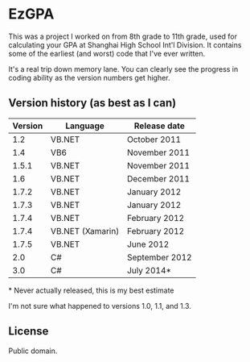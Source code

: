 # EzGPA

This was a project I worked on from 8th grade to 11th grade, used for
calculating your GPA at Shanghai High School Int'l Division. It contains
some of the earliest (and worst) code that I've ever written.

It's a real trip down memory lane. You can clearly see the progress in
coding ability as the version numbers get higher.

## Version history (as best as I can)

| Version | Language         | Release date   |
|---------|------------------|----------------|
| 1.2     | VB.NET           | October 2011   |
| 1.4     | VB6              | November 2011  |
| 1.5.1   | VB.NET           | November 2011  |
| 1.6     | VB.NET           | December 2011  |
| 1.7.2   | VB.NET           | January 2012   |
| 1.7.3   | VB.NET           | January 2012   |
| 1.7.4   | VB.NET           | February 2012  |
| 1.7.4   | VB.NET (Xamarin) | February 2012  |
| 1.7.5   | VB.NET           | June 2012      |
| 2.0     | C#               | September 2012 |
| 3.0     | C#               | July 2014\*    |

\* Never actually released, this is my best estimate

I'm not sure what happened to versions 1.0, 1.1, and 1.3.

## License

Public domain.
